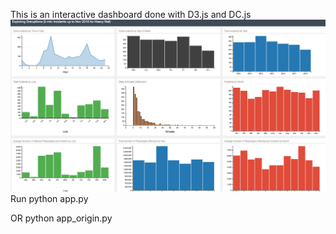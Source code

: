 This is an interactive dashboard done with D3.js and DC.js
![screenshot](screenshot.png)
Run 
python app.py 

OR
python app_origin.py

